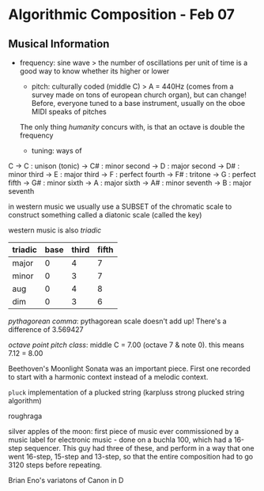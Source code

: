 # Algorithmic Composition - Feb 07

## Musical Information

- frequency: sine wave > the number of oscillations per unit of time is a good way to know whether its higher or lower
	- pitch: culturally coded (middle C) > A = 440Hz (comes from a survey made on tons of european church organ), but can change!
	Before, everyone tuned to a base instrument, usually on the oboe
	MIDI speaks of pitches

	The only thing *humanity* concurs with, is that an octave is double the frequency

	- tuning: ways of

C -> C	: unison (tonic)
	-> C# : minor second
	-> D	:	major second
	-> D# : minor third
	-> E	: major third
	-> F  : perfect fourth
	-> F#	:	tritone
	-> G	:	perfect fifth
	-> G#	: minor sixth
	-> A	: major sixth
	-> A# : minor seventh
	-> B  : major seventh

in western music we usually use a SUBSET of the chromatic scale to construct something called a diatonic scale (called the key)

western music is also *triadic*

triadic | base | third | fifth
--------|------|-------|------
major   | 0    | 4     | 7
minor   | 0    | 3     | 7
aug     | 0    | 4     | 8
dim     | 0    | 3     | 6

*pythagorean comma*: pythagorean scale doesn't add up! There's a difference of 3.569427

*octave point pitch class*: middle C = 7.00 (octave 7 & note 0).
this means 7.12 = 8.00


Beethoven's Moonlight Sonata was an important piece. First one recorded to start with a harmonic context instead of a melodic context.



`pluck` implementation of a plucked string (karpluss strong plucked string algorithm)

roughraga

silver apples of the moon: first piece of music ever commissioned by a music label for electronic music - done on a buchla 100, which had a 16-step sequencer. This guy had three of these, and perform in a way that one went 16-step, 15-step and 13-step, so that the entire composition had to go 3120 steps before repeating.

Brian Eno's variatons of Canon in D
